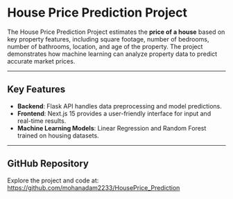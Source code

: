 # House Price Prediction Project

The House Price Prediction Project estimates the **price of a house** based on key property features, including square footage, number of bedrooms, number of bathrooms, location, and age of the property. The project demonstrates how machine learning can analyze property data to predict accurate market prices.

---

## Key Features

- **Backend**: Flask API handles data preprocessing and model predictions.  
- **Frontend**: Next.js 15 provides a user-friendly interface for input and real-time results.  
- **Machine Learning Models**: Linear Regression and Random Forest trained on housing datasets.  

---

## GitHub Repository

Explore the project and code at: https://github.com/mohanadam2233/HousePrice_Prediction
